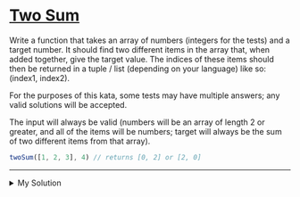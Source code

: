 # [Two Sum](https://www.codewars.com/kata/52c31f8e6605bcc646000082)

Write a function that takes an array of numbers (integers for the tests) and a target number. It should find two different items in the array that, when added together, give the target value. The indices of these items should then be returned in a tuple / list (depending on your language) like so: (index1, index2).

For the purposes of this kata, some tests may have multiple answers; any valid solutions will be accepted.

The input will always be valid (numbers will be an array of length 2 or greater, and all of the items will be numbers; target will always be the sum of two different items from that array).

```js
twoSum([1, 2, 3], 4) // returns [0, 2] or [2, 0]
```

---

<details><summary>My Solution</summary>

```js
function twoSum(nums, target) {
  const map = new Map()

  for (let i = 0; i < nums.length; i++) {
    const a = nums[i]
    const b = target - a

    if (map.has(b)) {
      return [i, map.get(b)]
    } else {
      map.set(a, i)
    }
  }
}
```

</details>
